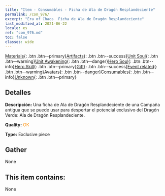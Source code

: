 ```yaml
---
title: "Item - Consumables - Ficha de Ala de Dragón Resplandeciente"
permalink: /con_976/
excerpt: "Era of Chaos  Ficha de Ala de Dragón Resplandeciente"
last_modified_at: 2021-06-22
locale: es
ref: "con_976.md"
toc: false
classes: wide
---
```

 [Materials](/ItemsES/){: .btn .btn--primary}[Artifacts](/ItemsES/Artifacts/){: .btn .btn--success}[Unit Soul](/ItemsES/UnitSoul/){: .btn .btn--warning}[Unit Awakening](/ItemsES/UnitAwakening/){: .btn .btn--danger}[Hero Soul](/ItemsES/HeroSoul/){: .btn .btn--info}[Hero Skill](/ItemsES/HeroSkill/){: .btn .btn--primary}[Gift](/ItemsES/Gift/){: .btn .btn--success}[Event related](/ItemsES/Events/){: .btn .btn--warning}[Avatars](/ItemsES/Avatars/){: .btn .btn--danger}[Consumables](/ItemsES/Consumables/){: .btn .btn--info}[Unknown](/ItemsES/Unknown/){: .btn .btn--primary}

## Detalles
 **Descripción:** Una ficha de Ala de Dragón Resplandeciente de una Campaña antigua que se puede usar para despertar el potencial exclusivo del Dragón Verde: Ala de Dragón Resplandeciente.

 **Quality:** <span style="color: #FF8C00">OK</span>

 **Type:** Exclusive piece

## Gather

  None

## This item contains:

  None

